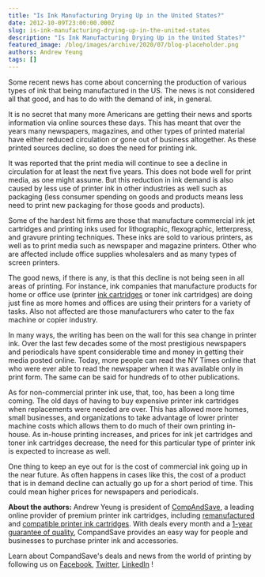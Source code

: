 ```yaml
---
title: "Is Ink Manufacturing Drying Up in the United States?"
date: 2012-10-09T23:00:00.000Z
slug: is-ink-manufacturing-drying-up-in-the-united-states
description: "Is Ink Manufacturing Drying Up in the United States?"
featured_image: /blog/images/archive/2020/07/blog-placeholder.png
authors: Andrew Yeung
tags: []
---
```


Some recent news has come about concerning the production of various types of ink that being manufactured in the US. The news is not considered all that good, and has to do with the demand of ink, in general. 

It is no secret that many more Americans are getting their news and sports information via online sources these days. This has meant that over the years many newspapers, magazines, and other types of printed material have either reduced circulation or gone out of business altogether. As these printed sources decline, so does the need for printing ink.

It was reported that the print media will continue to see a decline in circulation for at least the next five years. This does not bode well for print media, as one might assume. But this reduction in ink demand is also caused by less use of printer ink in other industries as well such as packaging (less consumer spending on goods and products means less need to print new packaging for those goods and products).

Some of the hardest hit firms are those that manufacture commercial ink jet cartridges and printing inks used for lithographic, flexographic, letterpress, and gravure printing techniques. These inks are sold to various printers, as well as to print media such as newspaper and magazine printers. Other who are affected include office supplies wholesalers and as many types of screen printers. 

The good news, if there is any, is that this decline is not being seen in all areas of printing. For instance, ink companies that manufacture products for home or office use (printer [ink cartridges](https://www.compandsave.com/) or toner ink cartridges) are doing just fine as more homes and offices are using their printers for a variety of tasks. Also not affected are those manufacturers who cater to the fax machine or copier industry.

In many ways, the writing has been on the wall for this sea change in printer ink. Over the last few decades some of the most prestigious newspapers and periodicals have spent considerable time and money in getting their media posted online. Today, more people can read the NY Times online that who were ever able to read the newspaper when it was available only in print form. The same can be said for hundreds of to other publications.

As for non-commercial printer ink use, that, too, has been a long time coming. The old days of having to buy expensive printer ink cartridges when replacements were needed are over. This has allowed more homes, small businesses, and organizations to take advantage of lower printer machine costs which allows them to do much of their own printing in-house. As in-house printing increases, and prices for ink jet cartridges and toner ink cartridges decrease, the need for this particular type of printer ink is expected to increase as well.

One thing to keep an eye out for is the cost of commercial ink going up in the near future. As often happens in cases like this, the cost of a product that is in demand decline can actually go up for a short period of time. This could mean higher prices for newspapers and periodicals.

  
**About the authors:** Andrew Yeung is president of [CompAndSave](https://www.compandsave.com/), a leading online provider of premium printer ink cartridges, including [remanufactured](https://www.compandsave.com/help) and [compatible printer ink cartridges](https://www.compandsave.com/help). With deals every month and a [1-year guarantee of quality](https://www.compandsave.com/help), CompandSave provides an easy way for people and businesses to purchase printer ink and accessories.

Learn about CompandSave's deals and news from the world of printing by following us on [Facebook](https://www.facebook.com/compandsave.ink), [Twitter](https://twitter.com/compandsave), [LinkedIn](https://www.linkedin.com) !
